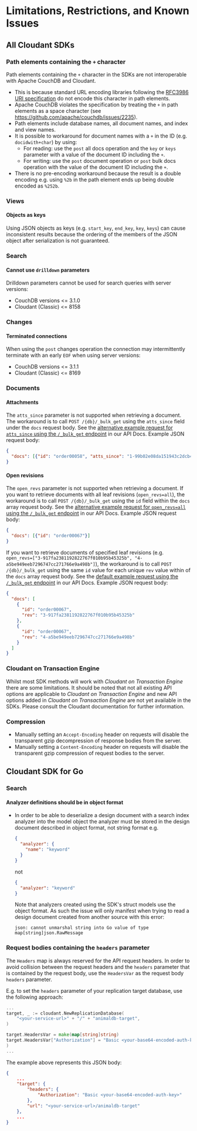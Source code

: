 <!-- This section applied from common template, do not edit in language specific repository KNOWN_ISSUES file -->
# Limitations, Restrictions, and Known Issues

## All Cloudant SDKs

### Path elements containing the `+` character

Path elements containing the `+` character in the SDKs are not interoperable with Apache CouchDB and Cloudant.
* This is because standard URL encoding libraries following the [RFC3986 URI specification](https://tools.ietf.org/html/rfc3986#section-3.3) do not encode this character in path elements.
* Apache CouchDB violates the specification by treating the `+` in path elements as a space character (see https://github.com/apache/couchdb/issues/2235).
* Path elements include database names, all document names, and index and view names.
* It is possible to workaround for document names with a `+` in the ID (e.g. `docidwith+char`) by using:
    * For reading: use the `post` all docs operation and the `key` or `keys` parameter with a value of the document ID including the `+`.
    * For writing: use the `post` document operation or `post` bulk docs operation with the value of the document ID including the `+`.
* There is no pre-encoding workaround because the result is a double encoding e.g. using `%2b` in the path element ends up being double encoded as `%252b`.

### Views

#### Objects as keys

Using JSON objects as keys (e.g. `start_key`, `end_key`, `key`, `keys`)
can cause inconsistent results because the ordering of the members of the JSON
object after serialization is not guaranteed.

### Search

#### Cannot use `drilldown` parameters

Drilldown parameters cannot be used for search queries with server versions:
* CouchDB versions <= 3.1.0
* Cloudant (Classic) <= 8158

### Changes

#### Terminated connections

When using the `post` changes operation the connection may intermittently terminate with an early `EOF` when using
server versions:
* CouchDB versions <= 3.1.1
* Cloudant (Classic) <= 8169

### Documents

#### Attachments

The `atts_since` parameter is not supported when retrieving a document.
The workaround is to call `POST /{db}/_bulk_get` using the `atts_since` field under the `docs` request body. See the [alternative example request for `atts_since` using the `/_bulk_get` endpoint](https://cloud.ibm.com/apidocs/cloudant#postbulkget) in our API Docs.
Example JSON request body:
```json
{
  "docs": [{"id": "order00058", "atts_since": "1-99b02e08da151943c2dcb40090160bb8"}]
}
```

#### Open revisions

The `open_revs` parameter is not supported when retrieving a document.
If you want to retrieve documents with all leaf revisions (`open_revs=all`), the workaround is to call `POST /{db}/_bulk_get` using the `id` field within the `docs` array request body.
See the [alternative example request for `open_revs=all` using the `/_bulk_get` endpoint](https://cloud.ibm.com/apidocs/cloudant#postbulkget) in our API Docs.
Example JSON request body:
```json
{
  "docs": [{"id": "order00067"}]
}
```

If you want to retrieve documents of specified leaf revisions (e.g. `open_revs=["3-917fa2381192822767f010b95b45325b", "4-a5be949eeb7296747cc271766e9a498b"]`), the workaround is to call `POST /{db}/_bulk_get` using the same `id` value for each unique `rev` value within of the `docs` array request body.
See the [default example request using the `/_bulk_get` endpoint](https://cloud.ibm.com/apidocs/cloudant#postbulkget) in our API Docs.
Example JSON request body:
```json
{
  "docs": [
    {
      "id": "order00067",
      "rev": "3-917fa2381192822767f010b95b45325b"
    },
    {
      "id": "order00067",
      "rev": "4-a5be949eeb7296747cc271766e9a498b"
    }
  ]
}
```

### Cloudant on Transaction Engine

Whilst most SDK methods will work with _Cloudant on Transaction Engine_ there are some limitations.
It should be noted that not all existing API options are applicable to _Cloudant on Transaction Engine_
and new API options added in _Cloudant on Transaction Engine_ are not yet available in the SDKs. Please
consult the Cloudant documentation for further information.

### Compression

* Manually setting an `Accept-Encoding` header on requests will disable the transparent gzip decompression of response bodies from the server.
* Manually setting a `Content-Encoding` header on requests will disable the transparent gzip compression of request bodies to the server.

<!-- End common section -->

<!-- Template substitution for language specific content -->
<!-- ## SPLIT MARKER ## -->
## Cloudant SDK for Go

### Search
#### Analyzer definitions should be in object format

* In order to be able to deserialize a design document with a search
  index analyzer into the model object the analyzer must be stored in the design
  document described in object format, not string format e.g.
  ```json
  {
    "analyzer": {
      "name": "keyword"
    }
  }
  ```
  not
  ```json
  {
    "analyzer": "keyword"
  }
  ```
  Note that analyzers created using the SDK's struct models use the object format. As such the issue will only manifest
  when trying to read a design document created from another source with this error:
  ```
  json: cannot unmarshal string into Go value of type map[string]json.RawMessage
  ```

### Request bodies containing the `headers` parameter

The `Headers` map is always reserved for the API request headers.
In order to avoid collision between the request headers and the `headers` parameter
that is contained by the request body, use the `HeadersVar` as
the request body `headers` parameter.

E.g. to set the `headers` parameter of your replication
target database, use the following approach:

```go
...
target, _ := cloudant.NewReplicationDatabase(
	"<your-service-url>" + "/" + "animaldb-target",
)

target.HeadersVar = make(map[string]string)
target.HeadersVar["Authorization"] = "Basic <your-base64-encoded-auth-key>"
)
...
```
The example above represents this JSON body:
```json
{
    ...
    "target": {
        "headers": {
            "Authorization": "Basic <your-base64-encoded-auth-key>"
        },
        "url": "<your-service-url>/animaldb-target"
    },
    ...
}
```
